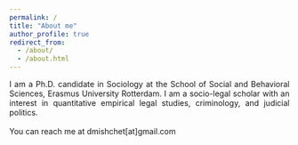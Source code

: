 ```yaml
---
permalink: /
title: "About me"
author_profile: true
redirect_from: 
  - /about/
  - /about.html
---
```


<p align="justify">  
I am a Ph.D. candidate in Sociology at the School of Social and Behavioral Sciences, Erasmus University Rotterdam. I am a socio-legal scholar with an interest in quantitative empirical legal studies, criminology, and judicial politics. <br> 

<br>
You can reach me at dmishchet[at]gmail.com

</p>

<!--
<h2 style="margin-top: 20px; margin-bottom: 10px;">Upcoming conferences</h2>
- [ESELS Annual Conference The European Society for Empirical Legal Studies](https://esels.eu/conference/esels-conference-elche-2024/), 20-21 June, Elche, Spain
- [12th Biennial Conference of the ECPR Group on the European Union European Consortium for Political Research](https://ecpr.eu/Events/250), 19-21 June, Lisbon, Portugal
-->
